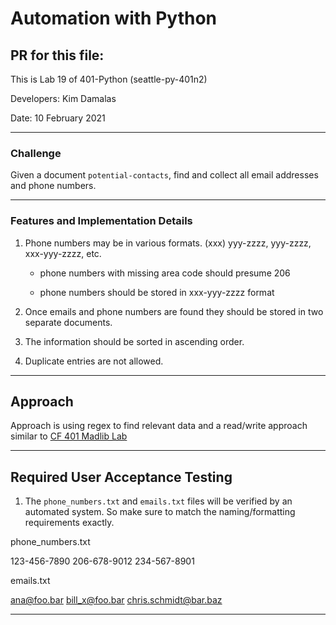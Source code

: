 # Automation with Python

## PR for this file: 

This is Lab 19 of 401-Python (seattle-py-401n2)

Developers: Kim Damalas

Date: 10 February 2021
____________________

### Challenge
Given a document `potential-contacts`, find and collect all email addresses and phone numbers.

_________

### Features and Implementation Details

1. Phone numbers may be in various formats.
(xxx) yyy-zzzz, yyy-zzzz, xxx-yyy-zzzz, etc.

    - phone numbers with missing area code should presume 206

    - phone numbers should be stored in xxx-yyy-zzzz format

2. Once emails and phone numbers are found they should be stored in two separate documents.

3. The information should be sorted in ascending order.

4. Duplicate entries are not allowed.
__________

## Approach

Approach is using regex to find relevant data and a read/write approach similar to [CF 401 Madlib Lab](https://github.com/kimmyd70/madlib-cli)

_____________
## Required User Acceptance Testing

1. The `phone_numbers.txt` and `emails.txt` files will be verified by an automated system. So make sure to match the naming/formatting requirements exactly.

phone_numbers.txt

123-456-7890
206-678-9012
234-567-8901

emails.txt

ana@foo.bar
bill_x@foo.bar
chris.schmidt@bar.baz
_________________

